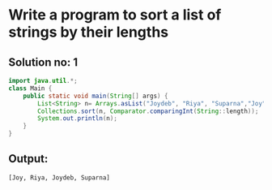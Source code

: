 # Write a program to sort a list of strings by their lengths
## Solution no: 1
```java
import java.util.*;
class Main {
    public static void main(String[] args) {
        List<String> n= Arrays.asList("Joydeb", "Riya", "Suparna","Joy");
        Collections.sort(n, Comparator.comparingInt(String::length));
        System.out.println(n);
    }
}
```
## Output:
```
[Joy, Riya, Joydeb, Suparna]
```
